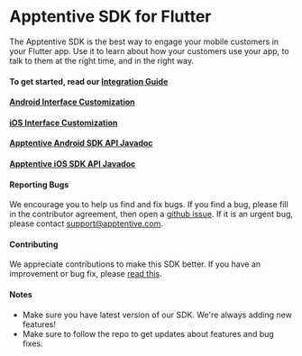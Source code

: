 # Apptentive SDK for Flutter

The Apptentive SDK is the best way to engage your mobile customers in your Flutter app. Use it to learn about how your customers use your app, to talk to them at the right time, and in the right way.

#### To get started, read our [Integration Guide](https://learn.apptentive.com/knowledge-base/apptentive-sdk-flutter-plugin-guide/)

#### [Android Interface Customization](https://learn.apptentive.com/knowledge-base/android-interface-customization/)

#### [iOS Interface Customization](https://learn.apptentive.com/knowledge-base/interface-customization-ios/)

#### [Apptentive Android SDK API Javadoc](https://learn.apptentive.com/docs/android/api/index.html)

#### [Apptentive iOS SDK API Javadoc](https://learn.apptentive.com/docs/ios/api/index.html)

#### Reporting Bugs

We encourage you to help us find and fix bugs. If you find a bug, please fill in the contributor agreement, then open a [github issue](https://github.com/apptentive-engineering/apptentive-flutter/issues).
If it is an urgent bug, please contact support@apptentive.com.

#### Contributing

We appreciate contributions to make this SDK better. If you have an improvement or bug fix, please [read this](CONTRIBUTING.md).

#### Notes

* Make sure you have latest version of our SDK. We're always adding new features!
* Make sure to follow the repo to get updates about features and bug fixes.

